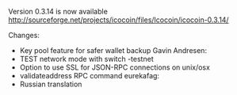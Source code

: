 Version 0.3.14 is now available
http://sourceforge.net/projects/icocoin/files/Icocoin/icocoin-0.3.14/

Changes:
* Key pool feature for safer wallet backup
Gavin Andresen:
* TEST network mode with switch -testnet
* Option to use SSL for JSON-RPC connections on unix/osx
* validateaddress RPC command
eurekafag:
* Russian translation
